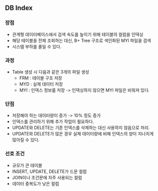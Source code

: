 ## DB Index

### 장점
- 관계형 데이터베이스에서 검색 속도를 높이기 위해 테이블의 컬럼을 인덱싱
- 해당 테이블을 전체 조회하는 대신, B+ Tree 구조로 색인화된 MYI 파일을 검색
- 시스템 부하를 줄일 수 있다.

### 과정
- Table 생성 시 다음과 같은 3개의 파일 생성
  - FRM : 테이블 구조 저장
  - MYD : 실제 데이터 저장
  - MYI : 인덱스 정보를 저장 -> 인덱싱하지 않으면 MYI 파일은 비워져 있다.
 
 
### 단점
- 저장해야 하는 데이터량이 증가 -> 10% 정도 증가
- 인덱스를 관리하기 위해 추가 작업이 필요하다.
- UPDATE와 DELETE는 기존 인덱스를 삭제하는 대신 사용하지 않음으로 처리. 
- UPDATE와 DELETE가 많은 경우 실제 데이터량에 비해 인덱스의 양이 지나치게 많아질 수 있다. 


### 선호 조건
- 규모가 큰 테이블
- INSERT, UPDATE, DELETE가 드문 컬럼
- JOIN이나 조건문에 자주 사용되는 컬럼
- 데이터 중복도가 낮은 컬럼
